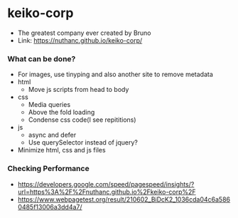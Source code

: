 # keiko-corp

* The greatest company ever created by Bruno
* Link: https://nuthanc.github.io/keiko-corp/


### What can be done?

* For images, use tinyping and also another site to remove metadata
* html
  * Move js scripts from head to body
* css
  * Media queries
  * Above the fold loading
  * Condense css code(I see repititions)
* js
  * async and defer
  * Use querySelector instead of jquery?
* Minimize html, css and js files

### Checking Performance
* https://developers.google.com/speed/pagespeed/insights/?url=https%3A%2F%2Fnuthanc.github.io%2Fkeiko-corp%2F
* https://www.webpagetest.org/result/210602_BiDcK2_1036cda04c6a5860485f13006a3dd4a7/